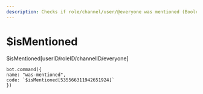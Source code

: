 ```yaml
---
description: Checks if role/channel/user/@everyone was mentioned (Boolean)
---
```


# $isMentioned

$isMentioned\[userID/roleID/channelID/everyone\]

```text
bot.command({
name: "was-mentioned",
code: `$isMentioned[535566311942651924]`
})
```

